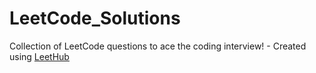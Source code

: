 # LeetCode_Solutions
Collection of LeetCode questions to ace the coding interview! - Created using [LeetHub](https://github.com/QasimWani/LeetHub)
